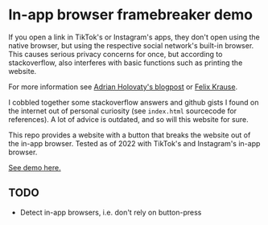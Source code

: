 # In-app browser framebreaker demo

If you open a link in TikTok's or Instagram's apps, they don't open using the
native browser, but using the respective social network's built-in browser.
This causes serious privacy concerns for once, but according to
stackoverflow, also interferes with basic functions such as printing the
website.

For more information see [Adrian Holovaty's
blogpost](https://www.holovaty.com/writing/framebust-native-apps/) or [Felix
Krause](https://krausefx.com/blog/ios-privacy-instagram-and-facebook-can-track-anything-you-do-on-any-website-in-their-in-app-browser).

I cobbled together some stackoverflow answers and github gists I found on the
internet out of personal curiosity (see `index.html` sourcecode for
references). A lot of advice is outdated, and so will this website for sure.

This repo provides a website with a button that breaks the website out of the
in-app browser. Tested as of 2022 with TikTok's and Instagram's in-app browser.

[See demo here.](https://untitaker.github.io/in-app-browser-framebreaker)

## TODO

* Detect in-app browsers, i.e. don't rely on button-press

